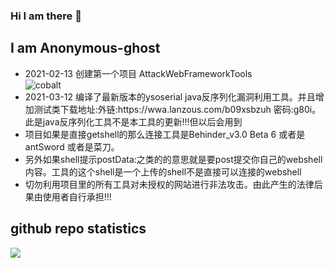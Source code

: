 ### Hi I am there 👋

<!--
**Anonymous-ghost/Anonymous-ghost** is a ✨ _special_ ✨ repository because its `README.md` (this file) appears on your GitHub profile.

Here are some ideas to get you started:

- 🔭 I’m currently working on ...
- 🌱 I’m currently learning ...
- 👯 I’m looking to collaborate on ...
- 🤔 I’m looking for help with ...
- 💬 Ask me about ...
- 📫 How to reach me: ...
- 😄 Pronouns: ...
- ⚡ Fun fact: ...
-->
<h2>I am Anonymous-ghost</h2>
<ul>
  <li>2021-02-13 创建第一个项目 AttackWebFrameworkTools<br/>
  <img src="https://github-readme-stats.vercel.app/api/pin/?username=Anonymous-ghost&amp;repo=AttackWebFrameworkTools&amp;cache_seconds=86400&amp;theme=cobalt" alt="cobalt" style="max-width:100%;"></li>
  <li>2021-03-12 编译了最新版本的ysoserial java反序列化漏洞利用工具。并且增加测试类下载地址:外链:https://wwa.lanzous.com/b09xsbzuh 密码:g80i。此是java反序列化工具不是本工具的更新!!!但以后会用到</li>
<li>项目如果是直接getshell的那么连接工具是Behinder_v3.0 Beta 6 或者是 antSword 或者是菜刀。</li>
   <li>另外如果shell提示postData:之类的的意思就是要post提交你自己的webshell内容。工具的这个shell是一个上传的shell不是直接可以连接的webshell</li>
  <li>切勿利用项目里的所有工具对未授权的网站进行非法攻击。由此产生的法律后果由使用者自行承担!!!</li>
</ul>

<h2>github repo statistics</h2>
<img align="left" src="https://github-readme-stats.vercel.app/api?username=Anonymous-ghost&show_icons=true&theme=blueberry" style="max-width:100%;">
 
